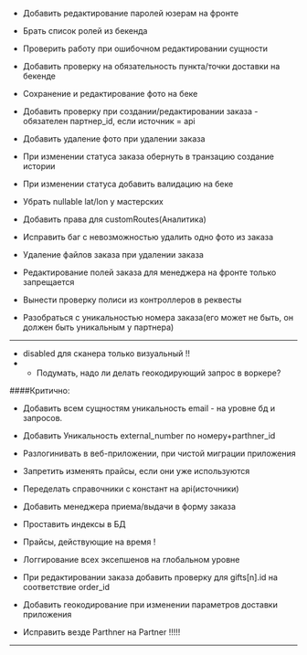 -   Добавить редактирование паролей юзерам на фронте
-   Брать список ролей из бекенда
-   Проверить работу при ошибочном редактировании сущности
-   Добавить проверку на обязательность пункта/точки доставки на бекенде
-   Сохранение и редактирование фото на беке
-   Добавить проверку при создании/редактировании заказа - обязателен партнер_id, если источник = api
-   Добавить удаление фото при удалении заказа
-   При изменении статуса заказа обернуть в транзацию создание истории
-   При изменении статуса добавить валидацию на беке
-   Убрать nullable lat/lon у мастерских
-   Добавить права для customRoutes(Аналитика)

-   Исправить баг с невозможностью удалить одно фото из заказа
-   Удаление файлов заказа при удалении заказа

-   Редактирование полей заказа для менеджера на фронте только запрещается
-   Вынести проверку полиси из контроллеров в реквесты
-   Разобраться с уникальностью номера заказа(его может не быть, он должен быть уникальным у партнера)
---
- disabled для сканера только визуальный !!
- - Подумать, надо ли делать геокодирующий запрос в воркере?

####Критично:

- Добавить всем сущностям уникальность email - на уровне бд и запросов.
- Добавить Уникальность external_number по номеру+parthner_id
- Разлогинивать в веб-приложении, при чистой миграции приложения
- Запретить изменять прайсы, если они уже используются
- Переделать справочники с констант на api(источники)
- Добавить менеджера приема/выдачи в форму заказа
- Проставить индексы в БД
- Прайсы, действующие на время !
- Логгирование всех эксепшенов на глобальном уровне
- При редактировании заказа добавить проверку для gifts[n].id на соответствие order_id
- Добавить геокодирование при изменении параметров доставки приложения 

- Исправить везде Parthner на Partner !!!!!

---
